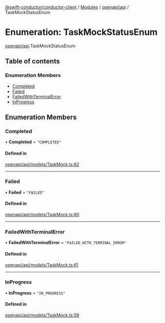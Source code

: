 [@swift-conductor/conductor-client](../README.md) / [Modules](../modules.md) / [openapi/api](../modules/openapi_api.md) / TaskMockStatusEnum

# Enumeration: TaskMockStatusEnum

[openapi/api](../modules/openapi_api.md).TaskMockStatusEnum

## Table of contents

### Enumeration Members

- [Completed](openapi_api.TaskMockStatusEnum.md#completed)
- [Failed](openapi_api.TaskMockStatusEnum.md#failed)
- [FailedWithTerminalError](openapi_api.TaskMockStatusEnum.md#failedwithterminalerror)
- [InProgress](openapi_api.TaskMockStatusEnum.md#inprogress)

## Enumeration Members

### Completed

• **Completed** = ``"COMPLETED"``

#### Defined in

[openapi/api/models/TaskMock.ts:62](https://github.com/swift-conductor/conductor-client-typescript/blob/9866b7c/openapi/api/models/TaskMock.ts#L62)

___

### Failed

• **Failed** = ``"FAILED"``

#### Defined in

[openapi/api/models/TaskMock.ts:60](https://github.com/swift-conductor/conductor-client-typescript/blob/9866b7c/openapi/api/models/TaskMock.ts#L60)

___

### FailedWithTerminalError

• **FailedWithTerminalError** = ``"FAILED_WITH_TERMINAL_ERROR"``

#### Defined in

[openapi/api/models/TaskMock.ts:61](https://github.com/swift-conductor/conductor-client-typescript/blob/9866b7c/openapi/api/models/TaskMock.ts#L61)

___

### InProgress

• **InProgress** = ``"IN_PROGRESS"``

#### Defined in

[openapi/api/models/TaskMock.ts:59](https://github.com/swift-conductor/conductor-client-typescript/blob/9866b7c/openapi/api/models/TaskMock.ts#L59)
